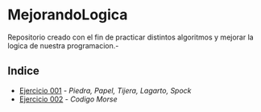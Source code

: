 # MejorandoLogica

Repositorio creado con el fin de practicar distintos algoritmos y mejorar la logica de nuestra programacion.- 

## Indice
- [Ejercicio 001](/Ejercicio%20001/README.md) - *Piedra, Papel, Tijera, Lagarto, Spock*
- [Ejercicio 002](/Ejercicio%20002/README.md) - *Codigo Morse*


